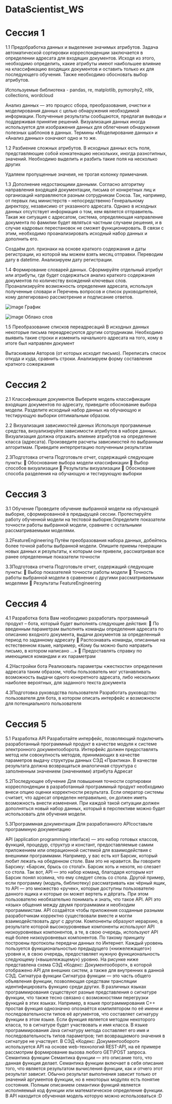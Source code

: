 # DataScientist_WS

# Сессия 1

1.1 Предобработка данных и выделение значимых атрибутов.
Задача автоматической сортировки корреспонденции заключается в определении адресата для входящих документов. Исходя из этого, необходимо определить, какие атрибуты имеют наибольшее влияние на классификацию входящих документов и оставить только их для последующего обучения. Также необходимо обосновать выбор атрибутов.

Используемые библиотека - pandas, re, matplotlib, pymorphy2, nltk, collections, wordcloud

Анализ данных — это процесс сбора, преобразования, очистки и моделирования данных с целью обнаружения необходимой информации. Полученные результаты сообщаются, предлагая выводы и поддерживая принятие решений. Визуализация данных иногда используется для изображения данных для облегчения обнаружения полезных шаблонов в данных. Термины «Моделирование данных» и «Анализ данных» означают одно и то же.

1.2 Разбиение сложных атрибутов.
В исходных данных есть поля, представляющие собой конкатенацию нескольких, иногда разнотипных, значений. Необходимо выделить и разбить такие поля на несколько других

Удаляем пропущенные значеия, не трогая колонку примечания.

1.3 Дополнение недостающими данными.
Согласно алгоритму направления входящей документации, письма от конкретных лиц и организаций направляются разным сотрудникам Союза. Так, например, от первых лиц министерств – непосредственно Генеральному директору, независимо от указанного адресата. Однако в исходных данных отсутствует информация о том, кем является отправитель. Такая же ситуация с адресатом, система, определяющая направление документа по фамилии будет являться частным случаем решения, и в случае кадровых перестановок не сможет функционировать. В связи с этим, необходимо проанализировать исходный набор данных и дополнить его.

Создаём доп. признаки на основе краткого содержания и даты регистрации, из которой мы можем взять месяц отправки. Переводим дату в datetime. Анализируем дату регистрации.

1.4 Формирование словарей данных.
Сформируйте отдельный атрибут или атрибуты, где будет содержаться анализ краткого содержания документов по количеству вхождений ключевых слов. Проанализируйте возможность определения адресата, используя полученные словари и Перечень вопросов и список руководителей, кому делегировано рассмотрение и подписание ответов.

![image](https://user-images.githubusercontent.com/94251604/155878975-59d42840-5ed8-4b7e-94e1-f84a96e5feca.png)
График

![image](https://user-images.githubusercontent.com/94251604/155878986-1f9255f2-0894-443e-bbb1-c74bd6813bad.png)
Облако слов

1.5 Преобразование списков переадресаций
В исходных данных некоторые письма переадресуются другим сотрудникам. Необходимо выявить такие строки и изменить начального адресата на того, кому в итоге был направлен документ

Вытаскиваем Авторов (от которых исходит письмо). Переписать список откуда и куда, сравнить строки. Анализируем форму составления кратного сожержания

# Сессия 2

2.1 Классификация документов
Выберите модель классификации входящих документов по адресату, приведите обоснование выбора модели. Разделите исходный набор данных на обучающую и тестирующую выборки оптимальным образом.

2.2 Визуализация зависимостей данных
Используя программные средства, визуализируйте зависимости атрибутов в наборе данных.  Визуализация должна отражать влияние атрибутов на определение класса (адресата). Произведите расчеты зависимостей по выбранным алгоритмам. Приведите интерпретацию полученным результатам

2.3Подготовка отчета
Подготовьте отчет, содержащий следующие пункты:
	Обоснование выбора модели классификации
	Выбор способов визуализации
	Результаты визуализации
	Обоснование способа разделения на обучающую и тестирующую выборки

# Сессия 3

3.1 Обучение
Проведите обучение выбранной модели на обучающей выборке, сформированной в предыдущей сессии. Протестируйте работу обученной модели на тестовой выборке.Определите показатели точности работы выбранной модели, сравните с остальными рассматриваемыми моделями.

3.2FeatureEngineering
Путём преобразования набора данных, добейтесь более точной работы выбранной модели. Опишите приемы генерации новых данных и результаты, к которым они привели, рассматривая все ранее определенные показатели точности

3.3Подготовка отчета
Подготовьте отчет, содержащий следующие пункты:
	Выбор показателей точности работы модели
	Точность работы выбранной модели в сравнении с другими рассматриваемыми моделями
	Результаты FeatureEngineering

# Сессия 4

4.1 Разработка бота
Вам необходимо разработать программный продукт – бота, который будет выполнять следующие действия:
	По введенным параметрам выполнять команды определения адресата по описанию входного документа, выдачи документов за определенный период по заданному адресату
	Распознавать команды, описанные на естественном языке, например, «Кому бы можно было направить письмо, в котором написано …»
	Предоставлять справку по имеющимся командам и их параметрам

4.2Настройки бота
Реализовать параметры «жесткости» определения адресата таким образом, чтобы пользователь мог устанавливать возможность выдачи одного конкретного адресата, либо нескольких наиболее вероятных, для заданного текста документа

4.3Подготовка руководства пользователя
Разработать руководство пользователя для бота, в котором описать интерфейс и возможности для потенциального пользователя

# Сессия 5

5.1 Разработка API
Разработайте интерфейс, позволяющий подключить разработанный программный продукт в качестве модуля к системе электронного документооборота. Интерфейс должен предоставлять метод или совокупность методов, принимающих в качестве параметров выдачу структуры данных СЭД «Практика». В качестве результата должна возвращаться аналогичная структура с заполненным значением (значениями) атрибута Адресат

5.2Последующее обучение
Для повышения точности сортировки корреспонденции в разработанный программный продукт необходимо внеси опцию оценки корректности результата. Если оператор системы считает, что адресат определен неправильно, он должен иметь возможность внести изменения. При каждой такой ситуации должен дополняться новый набор данных, который в перспективе можно будет использовать для обучения модели.

5.3Программная документация
Для разработанного APIсоставьте программную документацию

API (application programming interface) — это набор готовых классов, функций, процедур, структур и констант, предоставляемые самим приложением или операционной системой для взаимодействия с внешними программами.
Например, у вас есть кот Барсик, который любит лежать на обеденном столе. Вам это не нравится. Вы говорите Барсику: «Барсик, брысь со стола!». Барсик хоть и нехотя, но слезает со стола. Так вот, API — это набор команд, благодаря которым кот Барсик понял хозяина, что ему следует слезь со стола. Другой пример, если программу (модуль, библиотеку) рассматривать как чёрный ящик, то API — это множество «ручек», которые доступны пользователю данного ящика и которые он может вертеть и дёргать.
При этом пользователю необязательно понимать и знать, что такое API. API это «язык» общения между двумя программами и необходим программистам. API создаётся чтобы приложения созданные разными разработчикам корректно существовали вместе и могли взаимодействовать друг с другом. Компоненты образуют иерархию, в результате которой высокоуровневые компоненты используют API низкоуровневых компонентов, а те, в свою очередь, используют API ещё более низкоуровневых компонентов. По такому принципу построены протоколы передачи данных по Интернет. Каждый уровень пользуется функциональностью предыдущего («нижележащего») уровня и, в свою очередь, предоставляет нужную функциональность следующему («вышележащему») уровню.
На рисунке ниже представлена схема СЭД «Кодекс: Документооборот», в которой отображено API для внешних систем, а также для внутренних в данной СЭД.
Сигнатура функции
Сигнатура функции — это часть общего объявления функции, позволяющая средствам трансляции идентифицировать функцию среди других. В различных языках программирования существуют разные представления о сигнатуре функции, что также тесно связано с возможностями перегрузки функций в этих языках.
Например, в языке программирования C++ простая функция однозначно опознаётся компилятором по её имени и последовательности типов её аргументов, что составляет сигнатуру функции в этом языке. Если функция является методом некоторого класса, то в сигнатуре будет участвовать и имя класса.
В языке программирования Java сигнатуру метода составляет его имя и последовательность типов параметров; тип возвращаемого значения в сигнатуре не участвует.
В СЭД «Кодекс: Документооборот» используется API на основе web-технологий REST-API, на её примере рассмотрим формирование вызова любого GET\POST запроса.
Семантика функции
Семантика функции — это описание того, что данная функция делает. Семантика функции включает в себя описание того, что является результатом вычисления функции, как и отчего этот результат зависит. Обычно результат выполнения зависит только от значений аргументов функции, но в некоторых модулях есть понятие состояния. Полным описанием семантики функций является исполняемый код функции или математическое определение функции.
В API находится обученная модель которую можно использоваться :D
